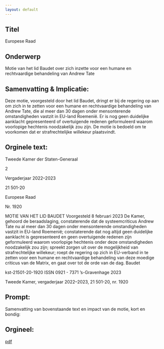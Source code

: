 ```yaml
---
layout: default
---
```

## Titel
Europese Raad
## Onderwerp
Motie van het lid Baudet over zich inzette voor een humane en rechtvaardige behandeling van Andrew Tate
## Samenvatting & Implicatie:

Deze motie, voorgesteld door het lid Baudet, dringt er bij de regering op aan om zich in te zetten voor een humane en rechtvaardige behandeling van Andrew Tate, die al meer dan 30 dagen onder mensonterende omstandigheden vastzit in EU-land Roemenië. Er is nog geen duidelijke aanklacht gepresenteerd of overtuigende redenen geformuleerd waarom voorlopige hechtenis noodzakelijk zou zijn. De motie is bedoeld om te voorkomen dat er strafrechtelijke willekeur plaatsvindt.
## Orginele text:


Tweede Kamer der Staten-Generaal

2

Vergaderjaar 2022–2023

21 501-20

Europese Raad

Nr. 1920

MOTIE VAN HET LID BAUDET
Voorgesteld 8 februari 2023
De Kamer,
gehoord de beraadslaging,
constaterende dat de systeemcriticus Andrew Tate nu al meer dan 30
dagen onder mensonterende omstandigheden vastzit in EU-land
Roemenië;
constaterende dat nog altijd geen duidelijke aanklacht is gepresenteerd en
geen overtuigende redenen zijn geformuleerd waarom voorlopige
hechtenis onder deze omstandigheden noodzakelijk zou zijn;
spreekt zorgen uit over de mogelijkheid van strafrechtelijke willekeur;
roept de regering op zich in EU-verband in te zetten voor een humane en
rechtvaardige behandeling van deze moedige criticus van de Matrix,
en gaat over tot de orde van de dag.
Baudet

kst-21501-20-1920
ISSN 0921 - 7371
’s-Gravenhage 2023

Tweede Kamer, vergaderjaar 2022–2023, 21 501-20, nr. 1920


## Prompt:
Samenvatting van bovenstaande text en impact van de motie, kort en bondig:

## Orgineel:
[pdf](https://gegevensmagazijn.tweedekamer.nl/OData/v4/2.0/Document(fa9fc585-0a93-4253-98ac-6bbcae297514)/resource)

